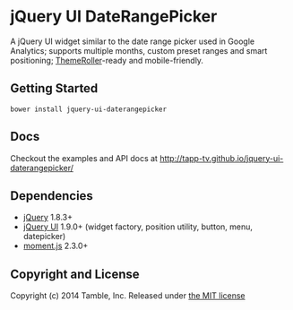 # jQuery UI DateRangePicker

A jQuery UI widget similar to the date range picker used in Google Analytics;
supports multiple months, custom preset ranges and smart positioning;
[ThemeRoller](http://jqueryui.com/themeroller/)-ready and mobile-friendly.

## Getting Started

```
bower install jquery-ui-daterangepicker
```

## Docs

Checkout the examples and API docs at http://tapp-tv.github.io/jquery-ui-daterangepicker/

## Dependencies

 - [jQuery](http://jquery.com/) 1.8.3+
 - [jQuery UI](http://jqueryui.com/) 1.9.0+ (widget factory, position utility, button, menu, datepicker)
 - [moment.js](http://momentjs.com) 2.3.0+

## Copyright and License

Copyright (c) 2014 Tamble, Inc.
Released under [the MIT license](LICENSE.txt)
